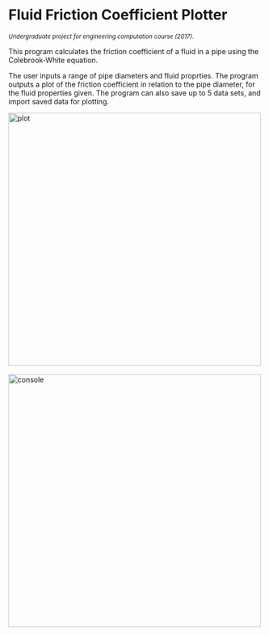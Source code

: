 # Fluid Friction Coefficient Plotter
<sup>*Undergraduate project for engineering computation course (2017).*</sup>

This program calculates the friction coefficient of a fluid in a pipe using the Colebrook-White equation.

The user inputs a range of pipe diameters and fluid proprties.
The program outputs a plot of the friction coefficient in relation to the pipe diameter, for the fluid properties given.
The program can also save up to 5 data sets, and import saved data for plotting.

<img src="https://github.com/alpepi12/fluid-friction-calculator/assets/91648886/5a9e8910-640a-4da1-9cca-bbfd49196ec7" alt="plot" height="500"/>
<br/>
<br/>
<img src="https://github.com/alpepi12/fluid-friction-calculator/assets/91648886/74ead4bb-0225-4653-9f94-f6e62cd8ff97" alt="console" height="500"/>
